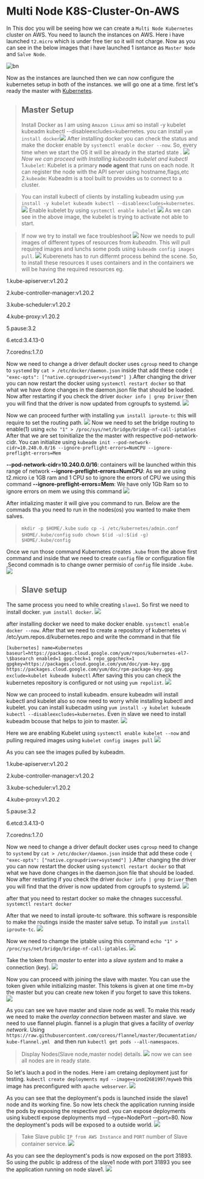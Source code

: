 # Multi Node K8S-Cluster-On-AWS
In This doc you will be seeing how we can create a `Multi Node Kubernetes` cluster on AWS. You need to launch the instances on AWS. Here i have launched `t2.micro` which is under free tier so it will not charge. Now as you can see in the below images that i have launched 1 isntance as `Master Node` and `Salve Node`.

![bn](https://github.com/Vinodhakumara/Kubernetes-Multi-Node-Cluster/blob/master/slave/Screenshot%202021-02-05%2000.10.08.png) 

Now as the instances are launched then we can now configure the kubernetes setup in both of the instances. we will go one at a time. first let's ready the master with [Kubernetes](https://kubernetes.io/).

> ## Master Setup
>Install Docker as I am using `Amazon Linux` ami so install -y kubelet kubeadm kubectl --disableexcludes=kubernetes. you can install `yum install docker`![](master/Install%20Dorcker%20on%20master.png)
After installing docker you can check the status and make the docker enable by `systemctl enable docker --now`. So, every time when we start the OS it will be already in the started state .
![](master/Enable%20Docker%20n%20start.png)
*Now we can proceed with Installing kubeadm kubelet and kubectl*
1.`kubelet`: Kubelet is a primary **node agent** that runs on each node. It can register the node with the API server using hostname,flags,etc
2.`kubeadm`: Kubeadm is a tool built to provides us to connect to a cluster.

>You can install kubectl of clients by installing kubeadm using `yum install -y kubelet kubeadm kubectl --disableexcludes=kubernetes`. ![](master/Install%20Kubesdm%2Cctl%2Clet%20etc.png)
Enable kubelet by using `systemctl enable kubelet`
![](master/Enable%20kubelet.png)
As we can see in the above image, the kubelet is trying to activate not able to start.

>If now we try to install we face troubleshoot ![](master/kubeladm%20init%20-%20Troubleshoot.png)
Now we needs to pull images of different types of resources from *kubeadm*. This will pull required images and lunchs some pods using `kubeadm config images pull`.
![](master/Pull%20config%20kube%20images.png)
Kuberenets has to run differmt process behind the scene. So, to install these resources it uses containers and in the containers we will be having the required resources eg.

1.kube-apiserver:v1.20.2

2.kube-controller-manager:v1.20.2

3.kube-scheduler:v1.20.2

4.kube-proxy:v1.20.2

5.pause:3.2

6.etcd:3.4.13-0

7.coredns:1.7.0


Now we need to change a driver default docker uses `cgroup` need to change to `systemd` by `cat > /etc/docker/daemon.json` inside that add these code `{ "exec-opts": ["native.cgroupdriver=systemd"] }`.After changing the driver you can now restart the docker using `systemctl restart docker` so that what we have done changes in the daemon.json file that should be loaded. Now after restarting if you check the driver `docker info | grep Driver` then you will find that the driver is now updated from cgroupfs to systemd. 
![](master/Change%20cgroup%20to%20systemd.png)

Now we can proceed further with installing `yum install iproute-tc` this will require to set the routing path.
![](master/Install%20IProute-tc.png)
Now we need to set the bridge routing to enable(1) using `echo "1" > /proc/sys/net/bridge/bridge-nf-call-iptables`
After that we are set toinitialize the the master with respective pod-network-cidr. You can initialize using `kubeadm init --pod-network-cidr=10.240.0.0/16 --ignore-preflight-errors=NumCPU --ignore-preflight-errors=Mem`

**--pod-network-cidr=10.240.0.0/16**: containers will be launched within this range of network
**--ignore-preflight-errors=NumCPU**: As we are using t2.micro i.e 1GB ram and 1 CPU so to ignore the errors of CPU we using this command
**--ignore-preflight-errors=Mem**: We have only 1Gb Ram so to ignore errors on mem we using this command
![](master/bridge%20iptable%20to%201%20and%20run%20kubeadm%20init.png)

After intializing master it will give you command to run. Below are the commads tha you need to run in the nodes(os) you wanted to make them salves.

>`mkdir -p $HOME/.kube`
`sudo cp -i /etc/kubernetes/admin.conf $HOME/.kube/config`
`sudo chown $(id -u):$(id -g) $HOME/.kube/config`

Once we run those command Kubernetes creates `.kube` from the above first command and inside that we need to create `config` file or configuration file ,Second commadn is to change owner permisio of `config` file inside `.kube`.
![](master/Copy%20from%20admin%20to%20kube%20config.png)

> ## Slave setup

The same process you need to while creating `slave1`. So first we need to install docker. `yum install docker`. ![](slave/slave-%20Docker%20Install.png)

after installing docker we need to make docker enable. `systemctl enable docker --now`.
After that we need to create a repository of kubernetes vi /etc/yum.repos.d/kubernetes.repo and write the command in that file

`[kubernetes] name=Kubernetes baseurl=https://packages.cloud.google.com/yum/repos/kubernetes-el7-\$basearch enabled=1 gpgcheck=1 repo_gpgcheck=1 gpgkey=https://packages.cloud.google.com/yum/doc/yum-key.gpg https://packages.cloud.google.com/yum/doc/rpm-package-key.gpg exclude=kubelet kubeadm kubectl`
After saving this you can check the kubernetes repository is configured or not using `yum repolist`.
![](slave/slave-Enable%20docker%20%2Cconfig%20yum%20kube.png)

Now we can proceed to install kubeadm. ensure kubeadm will install kubectl and kubelet also so now need to worry while installing kubectl and kubelet. you can install kubecadm using `yum install -y kubelet kubeadm kubectl --disableexcludes=kubernetes`. Even in slave we need to install kubeadm bcouse that helps to join to master.
![](slave/slave-install%20kubelet%2Cctl%2Cadm%20etc.png)

Here we are enabling Kubelet using `systemctl enable kubelet --now` and pulling required images using `kubelet config images pull`
![](slave/slave-enable%20kubelet%20and%20pull%20image%20kubelet.png)

As you can see the images pulled by kubeadm.


1.kube-apiserver:v1.20.2

2.kube-controller-manager:v1.20.2

3.kube-scheduler:v1.20.2

4.kube-proxy:v1.20.2

5.pause:3.2

6.etcd:3.4.13-0

7.coredns:1.7.0


Now we need to change a driver default docker uses `cgroup` need to change to `systemd` by `cat > /etc/docker/daemon.json` inside that add these code `{ "exec-opts": ["native.cgroupdriver=systemd"] }`.After changing the driver you can now restart the docker using `systemctl restart docker` so that what we have done changes in the daemon.json file that should be loaded. Now after restarting if you check the driver `docker info | grep Driver` then you will find that the driver is now updated from cgroupfs to systemd. 
![](slave/slave-cgroup%20to%20systemd.png)

after that you need to restart docker so make the chnages successful. `systemctl restart docker`

After that we need to install iproute-tc software. this software is responsible to make the routings inside the master salve setup. To install `yum install iproute-tc`.
![](slave/slave-install%20iptable.png)

Now we need to chamge the iptable using this command `echo "1" > /proc/sys/net/bridge/bridge-nf-call-iptables`.
![](slave/slave-enable%20bridge%20iptable.png)

Take the token from *master* to enter into a *slave system* and to make a connection (key).
![](master/get%20token%20from%20master.png)


Now you can proceed with joining the slave with master. You can use the token given while initializing master. This tokens is given at one time m=by the master but you can create new token if you forget to save this tokens.
![](slave/slave-join%20to%20master.png)

As you can see we have master and slave node as well. To make this ready we need to make the *overlay connection* between master and slave. we need to use flannel plugin. flannel is a plugin that gives a facility of *overlay network*. Using `https://raw.githubusercontent.com/coreos/flannel/master/Documentation/kube-flannel.yml
` and then run `kubectl get pods --all-namespaces`.
>Display Nodes(Slave node,master node) details. ![](master/master-show%20nodes.png)
now we can see all nodes are in ready state.

So let's lauch a pod in the nodes. Here i am cretaing deployment just for testing. `kubectl create deployments myd --image=vinod2681997/myweb` this image has preconfigured with `apache webserver`.
![](master/master-create%20deployment.png)

As you can see that the deployment's pods is launched inside the slave1 node and its working fine. So now lets check the application running inside the pods by exposing the respective pod. you can expose deployments using kubectl expose deployments myd --type=NodePort --port=80. Now the deployment's pods will be exposed to a outside world.
![](master/master-expose%20deploy.png)

>Take Slave public `IP from AWS Instance` and `PORT` number of Slave container service. ![](master/master-take%20port%20number%20of%20slave.png)

As you can see the deployment's pods is now exposed on the port 31893. So using the public ip address of the slave1 node with port 31893 you see the application running on node slave1.
![](slave/slave-final%20output.png)
